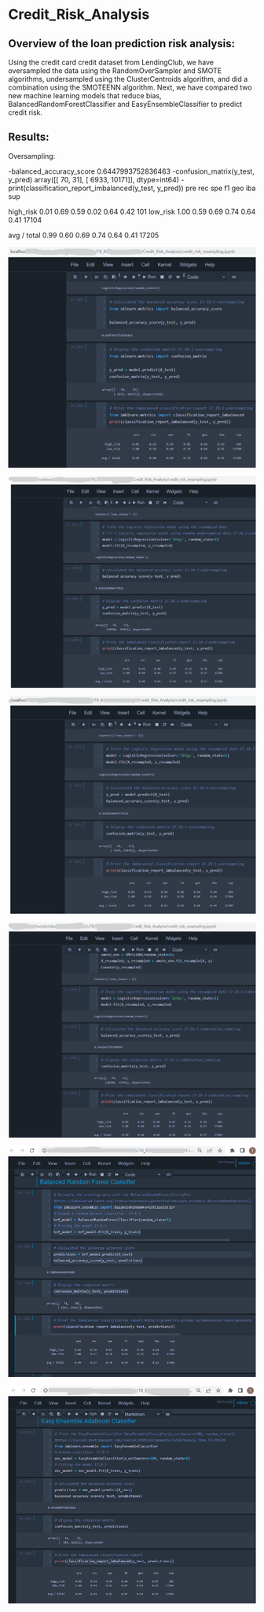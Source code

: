 # Credit_Risk_Analysis

## Overview of the loan prediction risk analysis:
Using the credit card credit dataset from LendingClub, we have oversampled the data using the RandomOverSampler and SMOTE algorithms, undersampled using the ClusterCentroids algorithm, and did a combination using the SMOTEENN algorithm. Next, we have compared two new machine learning models that reduce bias, BalancedRandomForestClassifier and EasyEnsembleClassifier to predict credit risk. 

## Results:

Oversampling:

-balanced_accuracy_score 0.6447993752836463
-confusion_matrix(y_test, y_pred) array([[   70,    31], [ 6933, 10171]], dtype=int64)
-print(classification_report_imbalanced(y_test, y_pred))
                   pre       rec       spe        f1       geo       iba       sup

  high_risk       0.01      0.69      0.59      0.02      0.64      0.42       101
   low_risk       1.00      0.59      0.69      0.74      0.64      0.41     17104

avg / total       0.99      0.60      0.69      0.74      0.64      0.41     17205

  

![TBrickey](https://github.com/TBrickey/Credit_Risk_Analysis/blob/main/Mod17/oversampling.png)

![TBrickey]( https://github.com/TBrickey/Credit_Risk_Analysis/blob/main/Mod17/undersampling.png)

![TBrickey](https://github.com/TBrickey/Credit_Risk_Analysis/blob/main/Mod17/SMOTE%20Oversampling.png)

![TBrickey]( https://github.com/TBrickey/Credit_Risk_Analysis/blob/main/Mod17/SMOTEENN.png)

![TBrickey]( https://github.com/TBrickey/Credit_Risk_Analysis/blob/main/Mod17/Balanced%20Random%20Forest%20Classifier.png)

![TBrickey]( https://github.com/TBrickey/Credit_Risk_Analysis/blob/main/Mod17/Easy%20Ensemble%20AdaBoost%20Classifier.png)


